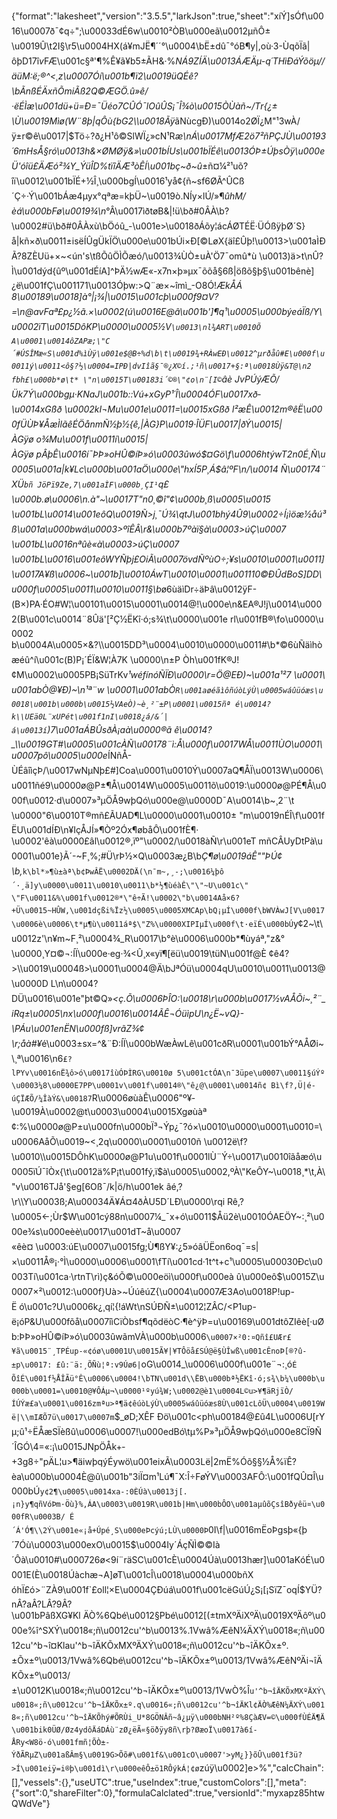 {"format":"lakesheet","version":"3.5.5","larkJson":true,"sheet":"xíÝ]sÓf\u0016\u0007ð¯¢q÷\";\u00033dÉ6w\u0010²ÒB\u000eã\u0012µñÔ±\u0019Û\t2I§\r5\u0004HX(á¥mJË¶´´°\u0004\bË±dû¯°óB¶y|,où·3-ÙqõÏã|ôþD17î$v$FÆ\u001c§ª'¶%Ê¥ã¥b5±ÃH&·%*NÁ9ZÍÄ\u0013ÁÆÄµ-q´THìÐáÝõöµ//äüM:ë;®^<¸z\u0007Óí\u001b¶ï2\u0019üQÉê?\bÃnßÉÄxñÕmiÃß2Q©ÆGÖ.û»ê/·ëÉÌæ\u001dü+ü=Ð=¯Üéo7CÛÓ¯lOûÛS¡¯Î¾ò\u0015ÒÙàñ~/Tr{¿±\\Ù\u0019Mìø(W¨8þ|qÔù{bG2\\\u0018Ãÿ*ãNùcgÐ)\u0014o2ØÏ¿M\"¹3wÀ/ÿ±r©ê\u0017|$Tö÷?ð¿H¹ô©SlWÏ¿»cN¹R*æ\nÁ\u0017MfÆ2ö7²ñPÇJÙ\u00193´6mHsÅ§ró\u0013h&×ØMØÿ&»\u001bÍUs\u001bÏÉê\u0013ÓÞ±ÚþsÒÿ\u000eÜ'óîü£ÄÆó²¾Y_ÝüÎD%tïîÄÆ³òÊÍ\u001bç~ð~û*±ñ¤¼²¹uõ?îï\u0012\u001bÏÉ+½Î¸\u000bgÍ\u0016¹yå¢{ñ~sf6ØÃ^ÛCß´Ç÷·Ý\u001bÁæ4µyx°qªæ=kþÜ~\u0019ò.NÍy×lÚ/»¶_ûhM/èá\u000bFø\u0019¾\n_°Â\u0017ìðtøB&|!ü\bð#0ÂÀ\b?\u0002#ü\bð#0ÂÀxù\bÖóû_-\u001e>\u0018ðÁõy¦ácÁØTÉË·ÜÓßÿþØ´S}å|kñ×ð\u0011±isëÍÛgÜkÏÖ\u000e\u001bÚi×Ð[©LøX{äî£Ûþ!\u0013>\u001aÌÐÃ?8ZÈUü+×~<ún's\tßÕûÖÌÕæó/\u0013¾ÙÒ±uÀ'Ö7¯omû*ù \u0013)ä>t\nÛ?Ì\u001dýd{ûº\u001dÉíA]^ÞÄ½wÆ«-x7n×þ»µx¯õõå§6ß|ößõ§þ§\u001bênè]¿ë\u001fÇ\u001171\u0013Óþw:>Q¨æ×~îmì_-O8Ó!*ÆkÅÁ 8\u00189\u0018]à°|¡¾|\u0015\u001cþ\u000f9¤V?=\n@avFaª£p¿½ã.×\u0002(ú\u0016E@â\u001b']¶q¹\u0005\u000býeáÏß/Y\u0002ïT\u0015DôKP\u0000\u0005½V`\u0013\nl¾ART\u0010Õ A\u0001\u0014ôZAPæ;\"C´#ÚSÎMæ«S\u001d%ìÙÿ\u001e$@B÷%d\b\t\u0019¾+RÀwEÐ\u0012^µrðåû#E\u000f\u0011ý\u0011<ô§?½\u0004=IPÐ|dvIîã§­¯®¿X©í.;¹ñ\u0017+§:ª\u0018Ùÿ&T@\n2fbh£\u000b*ø\t* \"n\u0015T\u0018­3i´©®\"¢o\n¨[I©`âè JvPÚýÆÕ/Ük7Ý\u000bgµ·KNaJ\u001b::Vú+xGyP¹´Î\u0004ÓF\u0017xð­\u0014xGßð \u0002kI¬Mu\u001e\u0011=\u0015xGßð l²æÊ\u0012m®êË\u000fÜÙÞ¥ÅæÌlãêÉÖånmÑ½þ½{ê,|ÀG}P\u0019·ÎÜF\u0017|ðÝ\u0015|ÀGÿø o¾Mu\u001f\u0011í\u0015|ÀGÿø pÂþÊ\u0016í¯ÞÞ»oHÛ©íÞ»ó\u0003ûwó$¤Gö\f\u0006htýwT2n0É¸Ñ\u0005\u001a|k¥Lc\u000b\u001aÖ\u000e\"hxÍ5P¸Á$â¦ºF\n/\u0014 Ñ\u00174¨XÜ`bñ JöPï9Ze,7\u001aÌF\u000b¸ÇI¹`q£\u000b.ø\u0006\n.à\"~\u0017T\"n0¸©î\"¢\u000b¸ß\u0005\u0015\u001bL\u0014\u001eôQ\u0019Ñ>j¸¯Ú¾\\qtJ\u001bhý4Û9\u0002÷Í¡ìöæ½åú³ß\u001a\u000bwá\u0003>ºîÊÂ\r&\u000b7ºàï§à\u0003>úÇ\u0007\u001bL\u0016nªûè«à\u0003>úÇ\u0007\u001bL\u0016\u001eôWYÑþj£OiÃ\u0007övdÑºùO÷;¥s\u0010\u0001\u0011]\u0017A¥ß\u0006~\u001b]\u0010ÁwT\u0010\u0001\u001110©ÐÛdBoS]DD\u000f\u0005\u0011\u0010\u0011§\b*ø6ùäìDr÷äÞâ\u0012ÿF-(B×)PA·ÉO#W¦\u00101\u0015\u0001\u0014@!\u000e\n&EA®J!j\u0014\u0002(B\u001c\u0014¨8Ûä'[²Ç½ËKî·ó;s¾\t\u0000\u001e rl\u001fB®\fo\u0000\u0002 b\u0004A\u0005×&?\\\u0015DD³\u0004\u0010\u0000\u0011#\b*©6ùÑäìhòæéû^í\u001c(B)P¡´ÉÏ&W¦À7K \u0000\n±P Òh\u001fK®J!¢M\u0002\u0005PB¡SüTrKv*¹wéfínóÑÏÐ\u0000\r=Ö@EÐ)~\u001a¹²7 \u0001\u001abÒ@¥Ð)~\n¹ª¨w \u0001\u001abÒ`R\u001aøéãìôñúòLýÙ\u0005wáûüóæs\u0018\u001b\u000b\u0015½VAeÒ)~è¸²¨±P\u0001\u0015ñª é\u0014?k\\UEä0L¨xUPét\u001f1nI\u0018¿á/&´|á\u0013í`)7\u001aÁBÛsðÀ¡aà\u0000®ã ê\u0014?_\\\u0019GT#\u0005\u001cÀÑ\u00178¨ì:Å\u000f\u0017WÅ\u0011ÙO\u0001\u0007pô\u0005\u000e*ÍNñÅ-ÙÉâîìçÞ/\u0017wNµNþ£#]Coa\u0001\u0010Ý\u0007aQ¶ÅÏ\u0013W\u0006\u0011ñé9\u0000ø@P±¶Å\u0014W\u0005\u0011õ\u0019:\u0000ø@PÉ¶Å\u000f\u0012·d\u0007»³µÖÅ9wþQó\u000e@\u0000D¯A\u0014\b~¸2¨\t \u0000\"6\u0010T®mñ£ÃUAD¶L\u0000\u0001\u0010± \"m\u0019nÉÎ\f\u001fËU\u001dÍÐ\n¥IçÅJÍ»¶Òº2Óx¶øbåÔ\u001fÈ¶· \u0002'êà\u0000£âl\u0012®,ïº\"\u0002/\u0018àÑ\r\u001eT mñCÂUyDtPà\u0001\u001e}Ã´-~F¸%;#Ü\\rÞ½×Q\u0003æ¿B\b*Ç¶ø\u0019áÊ\"\"ÞÚ¢\b,*`k\bl*»¶ù±àª\b¢ÞwÂË\u0002DÄ(\n¯m~,¸-;\u0016¼þô´·¸ä]y\u0000\u0011\u0010\u0011\b*½¶ùéàÊ\"\"~U\u001c\" \"F\u0011&%\u001f\u0012®*\"ê÷Ã!\u0002\"b\u0014Aå×6?+Ü\u0015~HÛW,\u001dçßi%Ïz½\u0005\u0005XMCAp\bQ¡µÍ\u000f\bWVÀwJ[V\u0017\u0006è\u0006\t*µ¶ù\u0011áª$\"Z%\u0000XIPIµÍ\u000f\t·eïÉ\u000bÚ`y¢2~\t\u0012z'\n¥m~F¸²\u0004¾_R\u0017\b°è\u0006\u000b*¶ùyáª,\"z&°\u0000¸Y¤©¬:ÍÏ\u000e·eg·¾<Û¸x«yï¶[ëü\u0019\tüN\u001f@È ¢ê4?>\\\u0019\u0004ß>\u0001\u0004@Ä\bJªÓü\u0004qU\u0010\u0011\u0013@\u0000D L\n\u0004?DÜ\u0016\u001e\"þt©Q»_<ç.Õ\u0006ÞÎO:\u0018\r\u000b\u0017½vAÅÕi~¸²¨_iRq±\u0005\nx\u000f\u0016\u0014ÃÊ¬ÓüìpU\n¿Ë~vQ}-\\PÁu\u001enËN\u000fß]vrãZ¾¢\r;åà#¥_é\u0003±sx=^&¨Ð:ÍÏ\u000bWæÀwLê\u001cðR\u0001\u001bÝ°AÅØi~\\¸ª\u0016\n6`£?lPYv\u0016nË¾ô>ó\u0017îùÓÞÌRG\u0010ø 5\u001ctÓA\n¯3üpe\u0007\u0011§úÝº\u0003¼8\u0000E7PP\u0001v\u001f\u0014®\"ê¿@\u0001\u0014ñ¢ Bì\f?,Ü|é-úÇÏÆÕ/¼ÎàÝ&\u00187`R\u0006øùàÊ\u0006\"º¥­\u0019À\u0002@t\u0003\u0004\u0015Xgøùàª ¢:%\u0000ø@P±u\u000fn\u000bÏ³¬Ýp¿¯?ó×\u0010\u0000\u0001\u0010=\u0006AåÕ\u0019~<¸2q\u0000\u0001\u0010ñ \u0012ë\f?\u0010\\\u0015DÔhK\u0000ø@P1u\u001f\u0001lÙ¨Ý÷\u0017\u0010îãåæó\u0005ïÚ¯îÒx{\t\u0012ä%P¡t\u001fý­,ï$à\u0005\u0002,ºÀ\"KeÔY~\u0018¸*\t,À\"v\u0016TJå'§eg[6Oß¯/k|ö/h\u001ek âé,?\r\\Y\u0003ß;A\u00034Ä¥Á¤4ðÀU5D´LÐ\u0000\rqi Rê,?\u0005<-;Ùr$W\u001cý88n\u0007¼_¯x+ó\u0011$Åü2è\u0010ÓAEÖY~:¸²\u000e¾s\u000eèè\u0017\u001dT~å\u0007«êè¤ \u0003:úE\u0007\u0015fg;Ù¶ßY¥:¿5»óâÜËon6oq¯=s|×\u0011Å®¡·°Ì\u0000\u0006\u0001\fTí\u001cd·1t^t+c¹\u0005\u00030Ðc\u0003Tí\u001ca·\rtnT\rì)ç&óÕ©\u000eöì\u000f\u000eà û\u000eô$\u0015Z\u0007×²\u0012:\u000f}Uà>~ÚúêúZ{\u0004\u0007Æ3Ao\u0018P!up-Ë ó\u001c?U\u0006k¿¸qí¦{!áWt\nSÚÐÑ±\u0012¦ZÂC/<P1up-ë¡óP&U\u000fõå\u0007îìCïÒbsf¶qõdëòC·¶è^ÿÞ=u\u00169\u001dtôZIêè[·uØb:ÞÞ»oHÛ©íÞ»ó\u0003ûwãmVÀ\u000b\u0006`\u0007×²0:¤Qñî£UÆr£¥ã\u0015¨¸TPÉup-«¢óø\u0001U\u0015Ã¥|¥TÔöå£SÚ@ë§ÙÎwß\u001cÊnoÞ[®?û­±p\u0017: £û:¨ä:¸ÕÑù¦ª:v9Úø6|`oG\u0014_\u0006\u000f\u001e¨¬:¸ó`ÉÕîÉ\u001f½ÅÎÃü°Ê\u0006\u0004!\bTN\u001d\\ËB\u000bª½ËKî·ó;s¾\b¼\u000b\u000b\u0001=\u0010@¥ÔÁµ¬\u0000¹ºyú¾W;\u0002@è1\u0004L©u>¥¶äRjïÒ/ÍÚÝæ£a\u0001\u0016zmªu>ª¶ä¢êúòLýÙ\u0005wáûüóæs8Ù\u001cLôÜ\u0004\u0019Wë|\\mIÆÕ7ü\u0017\u0007m`$_øD;XÊF Ðö\u001c<ph\u00184@£û4L\u0006U[rYµ;û¹÷ËÅæS­Ïèßû\u0006\u0007!\u000edB­ó\tµ%P»³µÖÅ9wþQó\u000e8CÏ9Ñ´ÎGÓ\\4=«:¡\u0015JNpÖÅk+­+3g8÷\"pÄL¦u>¶äiwþqýÉywö\u001eixÃ\u0003Lë|2mË%Óõ§§½Å%ïÊ?èa\u000b\u0004È@û\u001b\"3iÏ¤m¹Lú¶¯X:Î÷FøÝV\u0003AFÔ:\u001fQÛ¤Î\u000bÚ`y¢2¶\u0005\u0014xa-:0ÈÚà\u0013j[.¡n}y¶qñVóÞm·Öù}%,ÁA\u0003\u0019R\u001b|Hm\u000bÔO\u001aµûõÇsîBðyêü¤\u000fR\u0003B/ É´Á'Ó¶\\2Ý\u001e«¡å+Úpé¸S\u000eÞcýú;LÙ\u0000Þ`0I\f|\u0016mËoÞgsþ«{þ´7Óù\u0003\u000exO\u0015$\u0004Iy´ÁçÑÌ©©Ià´Ôà\u0010#\u000726ø<9í¨räSC\u001cÈ\u0004Úà\u0013hær]\u001aKóÉ\u0001E(È\u0018Úàchæ¬A]øT\u001cÎ\u0018\u0004\u000bñX óhÏ£ó>¨ZÀ9\u001f`£oll¦×E\u0004ÇÐúá\u001f\u001cëGúÚ¿S¡[¡SïZ¯oqÍ$YÜ?nÂ?aÂ?LÂ?9Â?\u001bPâßXG¥Kl ÄÒ%6Qbé\u0012§Pbé\u0012[(±tmXºÄiXºÄ\u0019XºÄôº\u000e%î^SXÝ\u0018«;ñ\u0012cu'^b\u0013%.1Vwâ%ÆêN¼ÄXÝ\u0018«;ñ\u0012cu'^b¬î¤Klau'^b¬îÄKÕxMXºÄXÝ\u0018«;ñ\u0012cu'^b¬îÄKÕx±º.±Õx±º\u0013/1Vwâ%6Qbé\u0012cu'^b¬îÄKÕx±º\u0013/1Vwâ%ÆêNºÄi¬îÄKÕx±º\u0013/±\u0012K\u0018«;ñ\u0012cu'^b¬îÄKÕx±º\u0013/1VwÒ%Î`u'^b¬îÄKÕxMXºÄXÝ\u0018«;ñ\u0012cu'^b¬îÄKÕx±º.q\u0016«;ñ\u0012cu'^b¬îÄKl¢ÄÒ%ÆêN¼ÄXÝ\u0018«;ñ\u0012cu'^b¬îÄKÕhý#ÕRÙi_U*8GÖNÂñ~â¿µÿ\u000bNH²º%8ÇàÆV=©\u000fÙÉÄ¶Ä\u001bik0ÜØ/Øz4ydôÄáDÁù¨zØ¿ëÃ«§öðÿy8ñ\rþ?ØæoÏ\u0017à6í-ÅRy<W8ö·ó\u001fmñ¦ÕÒ±­ÝðÃRµZ\u001aßÂm§\u0019G>Õõ#\u001f&\u001cO\u0007'>yM¿}}õÛ\u001f3ü?>Í\u001eiÿ=i®þ\u001dì\r\u000eêÔ±ö1RÔýkÁ¦¢ø`zúÿ\u0002]e>%","calcChain":[],"vessels":{},"useUTC":true,"useIndex":true,"customColors":[],"meta":{"sort":0,"shareFilter":0},"formulaCalclated":true,"versionId":"myxapz85htwQWdVe"}